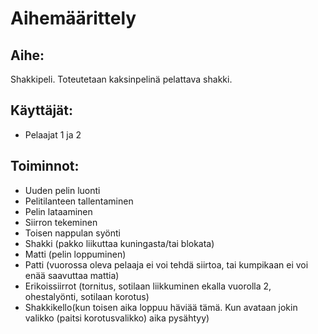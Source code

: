 # Aihemäärittely
 
## Aihe: 
 Shakkipeli. Toteutetaan kaksinpelinä pelattava shakki. 

## Käyttäjät: 
* Pelaajat 1 ja 2

## Toiminnot:

* Uuden pelin luonti
* Pelitilanteen tallentaminen
* Pelin lataaminen
* Siirron tekeminen
* Toisen nappulan syönti
* Shakki (pakko liikuttaa kuningasta/tai blokata)
* Matti (pelin loppuminen)
* Patti (vuorossa oleva pelaaja ei voi tehdä siirtoa, tai kumpikaan ei voi enää saavuttaa mattia)
* Erikoissiirrot (tornitus, sotilaan liikkuminen ekalla vuorolla 2, ohestalyönti, sotilaan korotus)
* Shakkikello(kun toisen aika loppuu häviää tämä. Kun avataan jokin valikko (paitsi korotusvalikko) aika pysähtyy)
